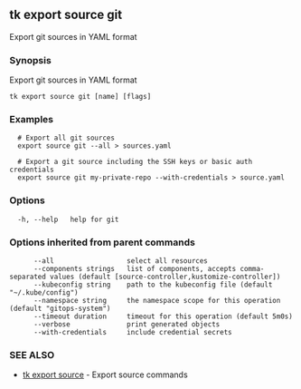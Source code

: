 ## tk export source git

Export git sources in YAML format

### Synopsis

Export git sources in YAML format

```
tk export source git [name] [flags]
```

### Examples

```
  # Export all git sources
  export source git --all > sources.yaml

  # Export a git source including the SSH keys or basic auth credentials
  export source git my-private-repo --with-credentials > source.yaml

```

### Options

```
  -h, --help   help for git
```

### Options inherited from parent commands

```
      --all                  select all resources
      --components strings   list of components, accepts comma-separated values (default [source-controller,kustomize-controller])
      --kubeconfig string    path to the kubeconfig file (default "~/.kube/config")
      --namespace string     the namespace scope for this operation (default "gitops-system")
      --timeout duration     timeout for this operation (default 5m0s)
      --verbose              print generated objects
      --with-credentials     include credential secrets
```

### SEE ALSO

* [tk export source](tk_export_source.md)	 - Export source commands

